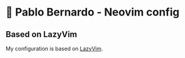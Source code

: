 # 🌱 Pablo Bernardo - Neovim config


## Based on LazyVim
My configuration is based on [LazyVim](https://github.com/LazyVim/LazyVim).
